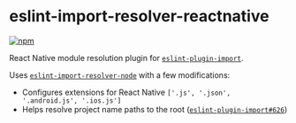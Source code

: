 # eslint-import-resolver-reactnative

[![npm](https://img.shields.io/npm/v/eslint-import-resolver-node.svg)](https://www.npmjs.com/package/eslint-import-resolver-reactnative)

React Native module resolution plugin for [`eslint-plugin-import`](https://www.npmjs.com/package/eslint-plugin-import).

Uses [`eslint-import-resolver-node`](https://www.npmjs.com/package/eslint-import-resolver-node) with a few modifications:

  * Configures extensions for React Native `['.js', '.json', '.android.js', '.ios.js']`
  * Helps resolve project name paths to the root ([`eslint-plugin-import#626`](https://github.com/benmosher/eslint-plugin-import/issues/626))

